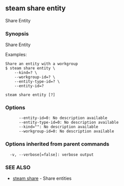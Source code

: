 ## steam share entity

Share Entity

### Synopsis


Share Entity

Examples:

    Share an entity with a workgroup
    $ steam share entity \
        --kind=? \
        --workgroup-id=? \
        --entity-type-id=? \
        --entity-id=?

```
steam share entity [?]
```

### Options

```
      --entity-id=0: No description available
      --entity-type-id=0: No description available
      --kind="": No description available
      --workgroup-id=0: No description available
```

### Options inherited from parent commands

```
  -v, --verbose[=false]: verbose output
```

### SEE ALSO
* [steam share](steam_share.md)	 - Share entities

